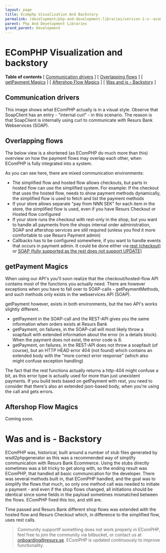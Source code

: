 ```yaml
---
layout: page
title: Ecomphp Visualization And Backstory
permalink: /development/php-and-development-libraries/version-1-x--ecomphp-/ecomphp-features-and-tips/ecomphp-visualization-and-backstory/
parent: Php And Development Libraries
grand_parent: Development
---
```




# EComPHP Visualization and backstory 


**Table of contents**
\[ [Communication
drivers](#ecomphpvisualizationandbackstory-communicationdrivers) \] \[
[Overlapping flows](#ecomphpvisualizationandbackstory-overlappingflows)
\] \[ [getPayment
Magics](#ecomphpvisualizationandbackstory-getpaymentmagics) \] \[
[Aftershop Flow
Magics](#ecomphpvisualizationandbackstory-aftershopflowmagics) \] \[
[Was and is -
Backstory](#ecomphpvisualizationandbackstory-wasandis-backstory) \]

## Communication drivers
This image shows what EComPHP actually is in a visual style. Observe
that SoapClient has an entry - "internal curl" - in this scenario. The
reason is that SoapClient is internally using curl to communicate with
Resurs Bank Webservices (SOAP).

## Overlapping flows
The below view is a shortened (as EComPHP do much more than this)
overview on how the payment flows may overlap each other, when EComPHP
is fully integrated into a system.

As you can see here, there are mixed communication environments:

- The simplified flow and hosted flow allows checkouts, but parts in
  hosted flow can use the simplified system. For example: If the
  checkout that uses the hosted flow, needs to show payment methods
  dynamically, the simplified flow is used to fetch and list the payment
  methods
- If your store allows separate "pay from NNN SEK" for each item in the
  store, the simplified flow is used, even if you have Resurs Checkout
  or Hosted flow configured
- If your store runs the checkout with rest-only in the shop, but you
  want to handle all payments from the shops internal order
  administration, SOAP and aftershop services are still required (unless
  you find it more comfortable to use Resurs Payment admin)
- Callbacks has to be configured somewhere, if you want to handle events
  that occurs in payment admin. It could be done either via [rest
  (checkout)](https://test.resurs.com/docs/display/ecom/Resurs+Checkout#ResursCheckout-Callbacks)
  or [SOAP (fully supported as the rest does not support
  UPDATE)](https://test.resurs.com/docs/display/ecom/Callbacks)

## getPayment Magics
When using our API's you'll soon realize that the checkout/hosted-flow
API contains most of the functions you actually need. There are however
exceptions when you have to fall over to SOAP-calls - getPaymentMethods,
and such methods only exists in the webservices API (SOAP).

getPayment however, exists in both environments, but the two API's works
slightly different.

- getPayment in the SOAP-call and the REST-API gives you the same
  information when orders exists at Resurs Bank
- getPayment, on failures, in the SOAP-call will most likely throw a
  soapfault with extended information about the error (in a details
  block). When the payment does not exist, the error code is 8.
- getPayment, on failures, in the REST-API does not throw a soapfault
  (of course), but an HTTP HEAD error 404 (not found) which contains an
  extended body with the "more correct error response" (which also might
  confuse exception handling)

The fact that the rest functions actually returns a http-404 might
confuse a bit, as this error type is actually used for more than just
unexistent payments. If you build tests based on getPayment with rest,
you need to consider that there's also an extended json-based body, when
you're using the call and gets errors.

## Aftershop Flow Magics
Coming soon.

# Was and is - Backstory
EComPHP was, historical, built around a number of stub files generated
by wsdl2phpgenerator as this was a recommended way of simplify
communication with Resurs Bank Ecommerce. Using the stubs directly
sometimes was a bit tricky to get along with, so the ending result was
EComPHP, that handled all basic communication for the developer. There
was several methods built in, that EComPHP handled, and the goal was to
simplify the flows that much, so only one method call was needed to
initiate a payment - and even if the shop flows changed, all initiations
should be identical since some fields in the payload sometimes
mismatched between the flows. EComPHP fixed this too, and still are.

Time passed and Resurs Bank different shop flows was extended with the
hosted flow and Resurs Checkout which, in difference to the simplified
flow, uses rest calls.

> Community supportIf something does not work properly in EComPHP, feel
> free to join the community via bitbucket, or contact us at
> onboarding@resurs.se. EComPHP is updated continuously to improve
> functionality.

